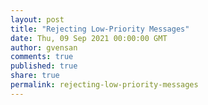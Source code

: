 ```yaml
---
layout: post
title: "Rejecting Low‑Priority Messages"
date: Thu, 09 Sep 2021 00:00:00 GMT
author: gvensan
comments: true
published: true
share: true
permalink: rejecting-low-priority-messages
---
```

